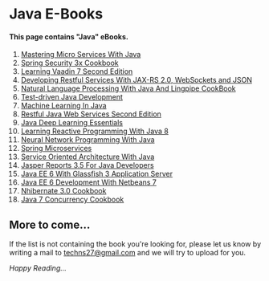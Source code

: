 # Java E-Books

#### This page contains "Java" eBooks.

1. [Mastering Micro Services With Java](https://drive.google.com/open?id=0B6yex1NbBtvjdloxUmlXY3ZobDQ)
2. [Spring Security 3x Cookbook](https://drive.google.com/open?id=0B6yex1NbBtvjMFFSOHRiMG1Wb2s)
3. [Learning Vaadin 7 Second Edition](https://drive.google.com/open?id=0B6yex1NbBtvjV0ZLbXRPb3VDV00) 
4. [Developing Restful Services With JAX-RS 2.0, WebSockets and JSON](https://drive.google.com/open?id=0B6yex1NbBtvjYkJWbkRleTJNTDQ)
5. [Natural Language Processing With Java And Lingpipe CookBook](https://drive.google.com/file/d/0B6yex1NbBtvjeVMyS2xCc1dGZHc)
6. [Test-driven Java Development](https://drive.google.com/open?id=0B6yex1NbBtvjQXRiRW53cHpBT0k) 
7. [Machine Learning In Java](https://drive.google.com/open?id=0B6yex1NbBtvjbE0wTHhqdXg2R28) 
8. [Restful Java Web Services Second Edition](https://drive.google.com/open?id=0B6yex1NbBtvjWUxFeHQ0bXBHRkE)
9. [Java Deep Learning Essentials](https://drive.google.com/open?id=0B6yex1NbBtvja28xcG9KemFidUE)
10. [Learning Reactive Programming With Java 8](https://drive.google.com/open?id=0B6yex1NbBtvjSjFIVFp6T2o1OTA)
11. [Neural Network Programming With Java](https://drive.google.com/open?id=0B6yex1NbBtvjZnBCWUROazh6R00) 
12. [Spring Microservices](https://drive.google.com/open?id=0B6yex1NbBtvjd1cyQ3E1T0cza1k) 
13. [Service Oriented Architecture With Java](https://drive.google.com/open?id=0B6yex1NbBtvjTXBXTS04cnRXbzA)
14. [Jasper Reports 3.5 For Java Developers](https://drive.google.com/open?id=0B6yex1NbBtvjOWp1VXV4RFJQQ0U) 
15. [Java EE 6 With Glassfish 3 Application Server](https://drive.google.com/open?id=0B6yex1NbBtvjNWsxWGpycGZkNU0)
16. [Java EE 6 Development With Netbeans 7](https://drive.google.com/open?id=0B6yex1NbBtvjOVotX2RQdlU1WEU) 
17. [Nhibernate 3.0 Cookbook](https://drive.google.com/open?id=0B6yex1NbBtvjekcwWmVjNEc4Ujg)
18. [Java 7 Concurrency Cookbook](https://drive.google.com/open?id=0B6yex1NbBtvjckJRT1k0bnZPZmc)

## More to come...
If the list is not containing the book you're looking for, please let us know by writing a mail to techns27@gmail.com and we will try to upload for you.

*Happy Reading...*
